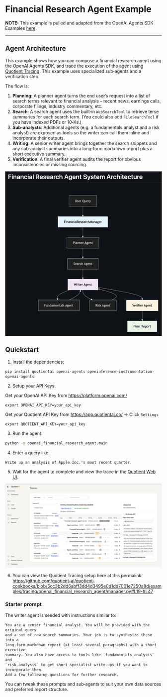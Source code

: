 # Financial Research Agent Example

**NOTE:** This example is pulled and adapted from the OpenAI Agents SDK Examples [here](https://github.com/openai/openai-agents-python/tree/main/examples/financial_research_agent).

---------

## Agent Architecture

This example shows how you can compose a financial research agent using the OpenAI Agents SDK, and trace the execution of the agent using [Quotient Tracing](https://docs.quotientai.co/data-collection/traces). This example uses specialized sub‑agents and a verification step.

The flow is:

1. **Planning**: A planner agent turns the end user’s request into a list of search terms relevant to financial analysis – recent news, earnings calls, corporate filings, industry commentary, etc.
2. **Search**: A search agent uses the built‑in `WebSearchTool` to retrieve terse summaries for each search term. (You could also add `FileSearchTool` if you have indexed PDFs or 10‑Ks.)
3. **Sub‑analysts**: Additional agents (e.g. a fundamentals analyst and a risk analyst) are exposed as tools so the writer can call them inline and incorporate their outputs.
4. **Writing**: A senior writer agent brings together the search snippets and any sub‑analyst summaries into a long‑form markdown report plus a short executive summary.
5. **Verification**: A final verifier agent audits the report for obvious inconsistencies or missing sourcing.

![Agent Architecture](./openai_financial_research_agent/agent-arch.png)

## Quickstart

1. Install the dependencies:

```
pip install quotientai openai-agents openinference-instrumentation-openai-agents
```

2. Setup your API Keys:

Get your OpenAI API Key from https://platform.openai.com/
```
export OPENAI_API_KEY=your_api_key
```

Get your Quotient API Key from https://app.quotientai.co/ -> Click `Settings`
```
export QUOTIENT_API_KEY=your_api_key
```

3. Run the agent:

```bash
python -m openai_financial_research_agent.main
```

4. Enter a query like:

```
Write up an analysis of Apple Inc.'s most recent quarter.
```

5. Wait for the agent to complete and view the trace in the [Quotient Web UI](https://app.quotientai.co/traces).

![Quotient Web UI](./openai_financial_research_agent/openai-multiagent-traces.png)

6. You can view the Quotient Tracing setup here at this permalink: https://github.com/quotient-ai/quotient-cookbooks/blob/5cc3b2dd6abff3dd4d3495e0d1dd7001e7250a8d/examples/tracing/openai_financial_research_agent/manager.py#L19-#L47



### Starter prompt

The writer agent is seeded with instructions similar to:

```
You are a senior financial analyst. You will be provided with the original query
and a set of raw search summaries. Your job is to synthesize these into a
long‑form markdown report (at least several paragraphs) with a short executive
summary. You also have access to tools like `fundamentals_analysis` and
`risk_analysis` to get short specialist write‑ups if you want to incorporate them.
Add a few follow‑up questions for further research.
```

You can tweak these prompts and sub‑agents to suit your own data sources and preferred report structure.
